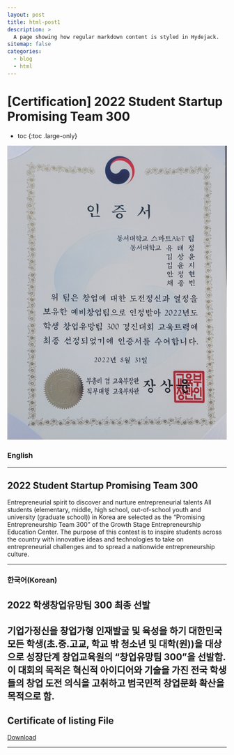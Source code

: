 ```yaml
---
layout: post
title: html-post1
description: >
  A page showing how regular markdown content is styled in Hydejack.
sitemap: false
categories:
  - blog
  - html
---
```


# [Certification] 2022 Student Startup Promising Team 300

* toc
{:toc .large-only}


![screenshot](/assets/img/blog/u300.jpeg)

### English
---
## 2022 Student Startup Promising Team 300
 Entrepreneurial spirit to discover and nurture entrepreneurial talents All students (elementary, middle, high school, out-of-school youth and university (graduate school)) in Korea are selected as the “Promising Entrepreneurship Team 300” of the Growth Stage Entrepreneurship Education Center. The purpose of this contest is to inspire students across the country with innovative ideas and technologies to take on entrepreneurial challenges and to spread a nationwide entrepreneurship culture.

 
---

### 한국어(Korean)
## 2022 학생창업유망팀 300 최종 선발
  
  기업가정신을 창업가형 인재발굴 및 육성을 하기 대한민국 모든 학생(초․중․고교, 학교 밖 청소년 및 대학(원))을 대상으로 성장단계 창업교육원의 “창업유망팀 300”을 선발함.
  이 대회의 목적은 혁신적 아이디어와 기술을 가진 전국 학생들의 창업 도전 의식을 고취하고 범국민적 창업문화 확산을 목적으로 함.
---

## Certificate of listing File
[Download](https://bit.ly/3MB6aSk)

---